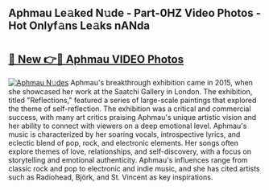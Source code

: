 ## Aphmau Le𝚊ked N𝚞de - Part-0HZ Video Photos - Hot Onlyf𝚊ns Le𝚊ks nANda

# <h2><a href="http://ab76690.deff.icu/?id=Aphmau">🔗 New 👉🔴 Aphmau VIDEO Photos</a></h2>

[![Aphmau N𝚞des](https://i.imgur.com/rIISA9y.gif)](http://ab76690.deff.icu/?id=Aphmau)
Aphmau's breakthrough exhibition came in 2015, when she showcased her work at the Saatchi Gallery in London. The exhibition, titled "Reflections," featured a series of large-scale paintings that explored the theme of self-reflection. The exhibition was a critical and commercial success, with many art critics praising Aphmau's unique artistic vision and her ability to connect with viewers on a deep emotional level. Aphmau's music is characterized by her soaring vocals, introspective lyrics, and eclectic blend of pop, rock, and electronic elements. Her songs often explore themes of love, relationships, and self-discovery, with a focus on storytelling and emotional authenticity. Aphmau's influences range from classic rock and pop to electronic and indie music, and she has cited artists such as Radiohead, Björk, and St. Vincent as key inspirations.
